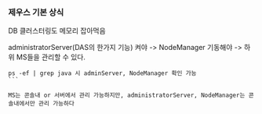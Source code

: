 ### 제우스 기본 상식

DB 클러스터링도 메모리 잡아먹음

administratorServer(DAS의 한가지 기능) 켜야 -> NodeManager 기동해야 -> 하위 MS들을 관리할 수 있다.

````
ps -ef | grep java 시 adminServer, NodeManager 확인 가능
```

MS는 콘솔내 or 서버에서 관리 가능하지만, administratorServer, NodeManager는 콘솔내에서만 관리 가능하다



